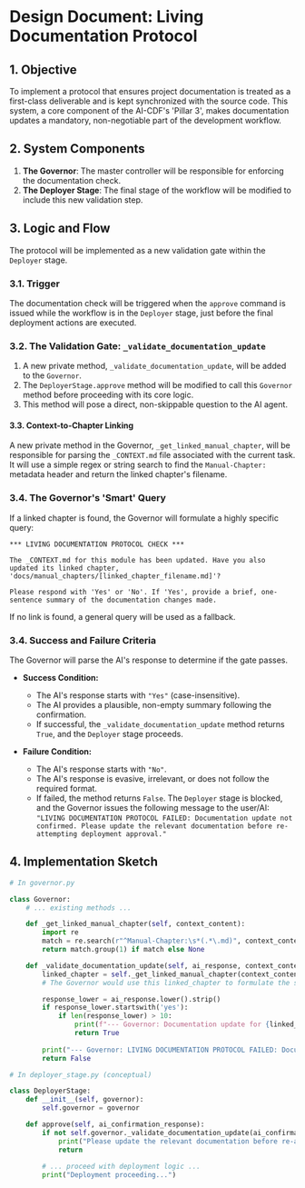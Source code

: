 # Design Document: Living Documentation Protocol

## 1. Objective

To implement a protocol that ensures project documentation is treated as a first-class deliverable and is kept synchronized with the source code. This system, a core component of the AI-CDF's 'Pillar 3', makes documentation updates a mandatory, non-negotiable part of the development workflow.

## 2. System Components

1.  **The Governor**: The master controller will be responsible for enforcing the documentation check.
2.  **The Deployer Stage**: The final stage of the workflow will be modified to include this new validation step.

## 3. Logic and Flow

The protocol will be implemented as a new validation gate within the `Deployer` stage.

### 3.1. Trigger

The documentation check will be triggered when the `approve` command is issued while the workflow is in the `Deployer` stage, just before the final deployment actions are executed.

### 3.2. The Validation Gate: `_validate_documentation_update`

1.  A new private method, `_validate_documentation_update`, will be added to the `Governor`.
2.  The `DeployerStage.approve` method will be modified to call this `Governor` method before proceeding with its core logic.
3.  This method will pose a direct, non-skippable question to the AI agent.

#### 3.3. Context-to-Chapter Linking

A new private method in the Governor, `_get_linked_manual_chapter`, will be responsible for parsing the `_CONTEXT.md` file associated with the current task. It will use a simple regex or string search to find the `Manual-Chapter:` metadata header and return the linked chapter's filename.

### 3.4. The Governor's 'Smart' Query

If a linked chapter is found, the Governor will formulate a highly specific query:

```
*** LIVING DOCUMENTATION PROTOCOL CHECK ***

The _CONTEXT.md for this module has been updated. Have you also updated its linked chapter, 'docs/manual_chapters/[linked_chapter_filename.md]'?

Please respond with 'Yes' or 'No'. If 'Yes', provide a brief, one-sentence summary of the documentation changes made.
```

If no link is found, a general query will be used as a fallback.

### 3.4. Success and Failure Criteria

The Governor will parse the AI's response to determine if the gate passes.

*   **Success Condition:**
    *   The AI's response starts with `"Yes"` (case-insensitive).
    *   The AI provides a plausible, non-empty summary following the confirmation.
    *   If successful, the `_validate_documentation_update` method returns `True`, and the `Deployer` stage proceeds.

*   **Failure Condition:**
    *   The AI's response starts with `"No"`.
    *   The AI's response is evasive, irrelevant, or does not follow the required format.
    *   If failed, the method returns `False`. The `Deployer` stage is blocked, and the Governor issues the following message to the user/AI: `"LIVING DOCUMENTATION PROTOCOL FAILED: Documentation update not confirmed. Please update the relevant documentation before re-attempting deployment approval."`

## 4. Implementation Sketch

```python
# In governor.py

class Governor:
    # ... existing methods ...

    def _get_linked_manual_chapter(self, context_content):
        import re
        match = re.search(r"^Manual-Chapter:\s*(.*\.md)", context_content, re.MULTILINE)
        return match.group(1) if match else None

    def _validate_documentation_update(self, ai_response, context_content):
        linked_chapter = self._get_linked_manual_chapter(context_content)
        # The Governor would use this linked_chapter to formulate the specific prompt

        response_lower = ai_response.lower().strip()
        if response_lower.startswith('yes'):
            if len(response_lower) > 10:
                print(f"--- Governor: Documentation update for {linked_chapter or 'docs'} confirmed. ---")
                return True
        
        print("--- Governor: LIVING DOCUMENTATION PROTOCOL FAILED: Documentation update not confirmed. ---")
        return False

# In deployer_stage.py (conceptual)

class DeployerStage:
    def __init__(self, governor):
        self.governor = governor

    def approve(self, ai_confirmation_response):
        if not self.governor._validate_documentation_update(ai_confirmation_response):
            print("Please update the relevant documentation before re-attempting deployment approval.")
            return
        
        # ... proceed with deployment logic ...
        print("Deployment proceeding...")
```
